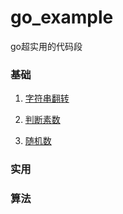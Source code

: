 # go_example
go超实用的代码段


### 基础

1. [字符串翻转](./reverseStr.go)

2. [判断素数](./isPrime.go)

3. [随机数](./random.go)


### 实用


### 算法